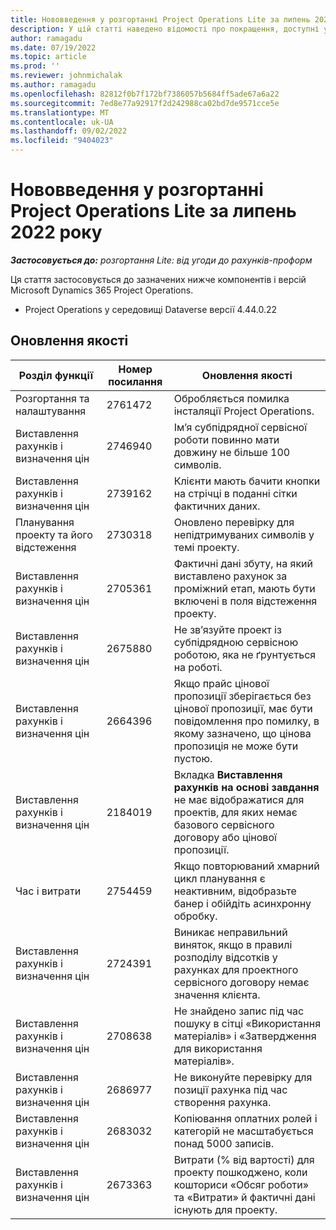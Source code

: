 ```yaml
---
title: Нововведення у розгортанні Project Operations Lite за липень 2022 року
description: У цій статті наведено відомості про покращення, доступні у випуску розгортання Microsoft Dynamics 365 Project Operations Lite за липень 2022 року.
author: ramagadu
ms.date: 07/19/2022
ms.topic: article
ms.prod: ''
ms.reviewer: johnmichalak
ms.author: ramagadu
ms.openlocfilehash: 82812f0b7f172bf7386057b5684ff5ade67a6a22
ms.sourcegitcommit: 7ed8e77a92917f2d242988ca02bd7de9571cce5e
ms.translationtype: MT
ms.contentlocale: uk-UA
ms.lasthandoff: 09/02/2022
ms.locfileid: "9404023"
---
```

# <a name="whats-new-july-2022---project-operations-lite-deployment"></a>Нововведення у розгортанні Project Operations Lite за липень 2022 року

_**Застосовується до:** розгортання Lite: від угоди до рахунків-проформ_

Ця стаття застосовується до зазначених нижче компонентів і версій Microsoft Dynamics 365 Project Operations.

- Project Operations у середовищі Dataverse версії 4.44.0.22

## <a name="quality-updates"></a>Оновлення якості

| Розділ функції | Номер посилання | Оновлення якості |
| --- | --- | --- |
| Розгортання та налаштування | 2761472 | Обробляється помилка інсталяції Project Operations. |
| Виставлення рахунків і визначення цін | 2746940 | Ім’я субпідрядної сервісної роботи повинно мати довжину не більше 100 символів. |
| Виставлення рахунків і визначення цін | 2739162 | Клієнти мають бачити кнопки на стрічці в поданні сітки фактичних даних. |
| Планування проекту та його відстеження | 2730318 | Оновлено перевірку для непідтримуваних символів у темі проекту. |
| Виставлення рахунків і визначення цін | 2705361 | Фактичні дані збуту, на який виставлено рахунок за проміжний етап, мають бути включені в поля відстеження проекту. |
| Виставлення рахунків і визначення цін | 2675880 | Не зв’язуйте проект із субпідрядною сервісною роботою, яка не ґрунтується на роботі. |
| Виставлення рахунків і визначення цін | 2664396 | Якщо прайс цінової пропозиції зберігається без цінової пропозиції, має бути повідомлення про помилку, в якому зазначено, що цінова пропозиція не може бути пустою. |
| Виставлення рахунків і визначення цін | 2184019 | Вкладка **Виставлення рахунків на основі завдання** не має відображатися для проектів, для яких немає базового сервісного договору або цінової пропозиції. |
| Час і витрати | 2754459 | Якщо повторюваний хмарний цикл планування є неактивним, відобразьте банер і обійдіть асинхронну обробку. |
| Виставлення рахунків і визначення цін | 2724391 | Виникає неправильний виняток, якщо в правилі розподілу відсотків у рахунках для проектного сервісного договору немає значення клієнта. |
| Виставлення рахунків і визначення цін | 2708638 | Не знайдено запис під час пошуку в сітці «Використання матеріалів» і «Затвердження для використання матеріалів».|
| Виставлення рахунків і визначення цін | 2686977 | Не виконуйте перевірку для позиції рахунка під час створення рахунка. |
| Виставлення рахунків і визначення цін | 2683032 | Копіювання оплатних ролей і категорій не масштабується понад 5000 записів.|
| Виставлення рахунків і визначення цін | 2673363 | Витрати (% від вартості) для проекту пошкоджено, коли кошториси «Обсяг роботи» та «Витрати» й фактичні дані існують для проекту. |
